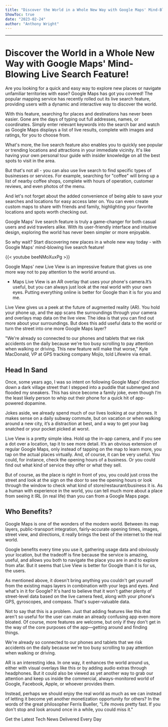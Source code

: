 ```yaml
---
title: "Discover the World in a Whole New Way with Google Maps' Mind-Blowing Live Search Feature!"
ShowToc: true 
date: "2023-02-24"
author: "Anthony Wright"
---
```

*****
# Discover the World in a Whole New Way with Google Maps' Mind-Blowing Live Search Feature!

Are you looking for a quick and easy way to explore new places or navigate unfamiliar territories with ease? Google Maps has got you covered! The popular mapping service has recently rolled out its live search feature, providing users with a dynamic and interactive way to discover the world.

With this feature, searching for places and destinations has never been easier. Gone are the days of typing out full addresses, names, or coordinates. Simply enter relevant keywords into the search bar and watch as Google Maps displays a list of live results, complete with images and ratings, for you to choose from.

What's more, the live search feature also enables you to quickly see popular or trending locations and attractions in your immediate vicinity. It's like having your own personal tour guide with insider knowledge on all the best spots to visit in the area.

But that's not all - you can also use live search to find specific types of businesses or services. For example, searching for "coffee" will bring up a list of nearby coffee shops, complete with hours of operation, customer reviews, and even photos of the menu.

And let's not forget about the added convenience of being able to save your searches and locations for easy access later on. You can even create custom maps to share with friends and family, highlighting your favorite locations and spots worth checking out.

Google Maps' live search feature is truly a game-changer for both casual users and avid travelers alike. With its user-friendly interface and intuitive design, exploring the world has never been simpler or more enjoyable.

So why wait? Start discovering new places in a whole new way today - with Google Maps' mind-blowing live search feature!

{{< youtube beeNMoXuxPg >}} 




Google Maps' new Live View is an impressive feature that gives us one more way not to pay attention to the world around us. 

 
- Maps Live View is an AR overlay that uses your phone's camera.It’s useful, but you can always just look at the real world with your own eyes. Putting everything online is better for Google than it is for you and me.

 

Live View gives us a peek at the future of augmented reality (AR). You hold your phone up, and the app scans the surroundings through your camera and overlays map data on the live view. The idea is that you can find out more about your surroundings. But does this add useful data to the world or turn the street into one more Google Maps layer?

 

"We're already so connected to our phones and tablets that we risk accidents on the daily because we're too busy scrolling to pay attention when walking or driving. This new feature will make that worse," Kyle MacDonald, VP at GPS tracking company Mojio, told Lifewire via email.

 
##   Head In Sand  
 

Once, some years ago, I was so intent on following Google Maps’ direction down a dark village street that I stepped into a puddle that submerged and flooded my sneakers. This has since become a family joke, even though I’m the least likely person to whip out their phone for a quick hit of app-powered dopamine. 

 

Jokes aside, we already spend much of our lives looking at our phones. It makes sense on a daily subway commute, but on vacation or when walking around a new city, it’s a distraction at best, and a way to get your bag snatched or your pocket picked at worst. 

 

Live View is a pretty simple idea. Hold up the in-app camera, and if you see a dot over a location, tap it to see more detail. It’s an obvious extension of regular Google Maps, only instead of tapping on the map to learn more, you tap on the actual places virtually. And, of course, it can be very useful. You could, for instance, check the opening hours of a business. Or you could find out what kind of service they offer or what they sell. 

 

But of course, as the place is right in front of you, you could just cross the street and look at the sign on the door to see the opening hours or look through the window to check what kind of store/restaurant/business it is. As a human with experience in the world, you can tell much more about a place from seeing it IRL (in real life) than you can from a Google Maps page. 

 
##   Who Benefits?  
 

Google Maps is one of the wonders of the modern world. Between its map layers, public-transport integration, fairly-accurate opening times, images, street view, and directions, it really brings the best of the internet to the real world. 

 

Google benefits every time you use it, gathering usage data and obviously your location, but the tradeoff is fine because the service is amazing, useful, and allows you both to navigate the place you are in and to explore from afar. But it seems that Live View is better for Google than it is for us, the users.

 

As mentioned above, it doesn't bring anything you couldn't get yourself from the existing maps layers in combination with your legs and eyes. And what's in it for Google? It's hard to believe that it won't gather plenty of street-level data based on the live camera feed, along with your phone's GPS, gyroscopes, and compass. That's super-valuable data. 

 

Not to say that this is a problem. Just that adding features like this that aren't so useful for the user can make an already confusing app even more bloated. Of course, more features are welcome, but only if they don't get in the way of the core purposes of the app—getting around and finding things. 

 
We're already so connected to our phones and tablets that we risk accidents on the daily because we're too busy scrolling to pay attention when walking or driving.
 

AR is an interesting idea. In one way, it enhances the world around us, either with visual overlays like this or by adding audio extras through headphones. But it could also be viewed as yet another way to grab our attention and keep us inside the commercial, always-monitored world of Google, Facebook, Apple, or whoever provides them. 

 

Instead, perhaps we should enjoy the real world as much as we can instead of letting it become yet another monetization opportunity for others? In the words of the great philosopher Ferris Bueller, "Life moves pretty fast. If you don't stop and look around once in a while, you could miss it."

 

Get the Latest Tech News Delivered Every Day




